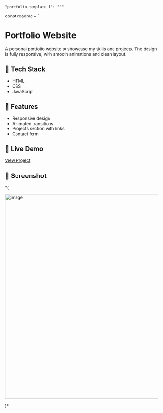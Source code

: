     "portfolio-template_1": """
const readme = `
# Portfolio Website

A personal portfolio website to showcase my skills and projects. The design is fully responsive, with smooth animations and clean layout.

## 🔧 Tech Stack
- HTML
- CSS
- JavaScript

## 🌟 Features
- Responsive design
- Animated transitions
- Projects section with links
- Contact form

## 🔗 Live Demo
[View Project](https://ahmedmido-24.github.io/portfolio-template_1/)

## 📸 Screenshot
*(

<img width="1350" height="676" alt="image" src="https://github.com/user-attachments/assets/94d6e66c-12c7-44b1-a9ac-aae76069a893" />



)*

